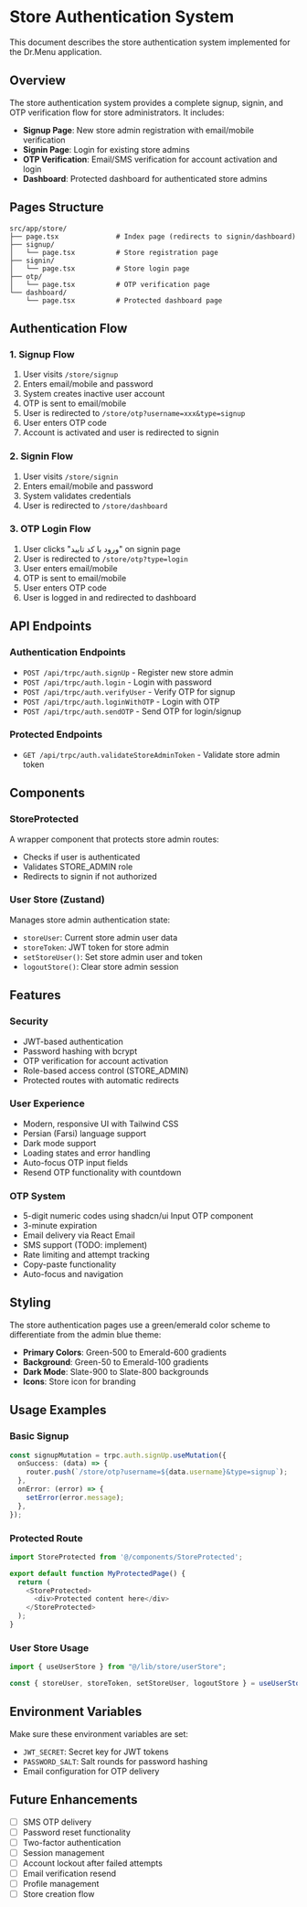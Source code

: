 # Store Authentication System

This document describes the store authentication system implemented for the Dr.Menu application.

## Overview

The store authentication system provides a complete signup, signin, and OTP verification flow for store administrators. It includes:

- **Signup Page**: New store admin registration with email/mobile verification
- **Signin Page**: Login for existing store admins
- **OTP Verification**: Email/SMS verification for account activation and login
- **Dashboard**: Protected dashboard for authenticated store admins

## Pages Structure

```
src/app/store/
├── page.tsx              # Index page (redirects to signin/dashboard)
├── signup/
│   └── page.tsx          # Store registration page
├── signin/
│   └── page.tsx          # Store login page
├── otp/
│   └── page.tsx          # OTP verification page
└── dashboard/
    └── page.tsx          # Protected dashboard page
```

## Authentication Flow

### 1. Signup Flow

1. User visits `/store/signup`
2. Enters email/mobile and password
3. System creates inactive user account
4. OTP is sent to email/mobile
5. User is redirected to `/store/otp?username=xxx&type=signup`
6. User enters OTP code
7. Account is activated and user is redirected to signin

### 2. Signin Flow

1. User visits `/store/signin`
2. Enters email/mobile and password
3. System validates credentials
4. User is redirected to `/store/dashboard`

### 3. OTP Login Flow

1. User clicks "ورود با کد تایید" on signin page
2. User is redirected to `/store/otp?type=login`
3. User enters email/mobile
4. OTP is sent to email/mobile
5. User enters OTP code
6. User is logged in and redirected to dashboard

## API Endpoints

### Authentication Endpoints

- `POST /api/trpc/auth.signUp` - Register new store admin
- `POST /api/trpc/auth.login` - Login with password
- `POST /api/trpc/auth.verifyUser` - Verify OTP for signup
- `POST /api/trpc/auth.loginWithOTP` - Login with OTP
- `POST /api/trpc/auth.sendOTP` - Send OTP for login/signup

### Protected Endpoints

- `GET /api/trpc/auth.validateStoreAdminToken` - Validate store admin token

## Components

### StoreProtected

A wrapper component that protects store admin routes:

- Checks if user is authenticated
- Validates STORE_ADMIN role
- Redirects to signin if not authorized

### User Store (Zustand)

Manages store admin authentication state:

- `storeUser`: Current store admin user data
- `storeToken`: JWT token for store admin
- `setStoreUser()`: Set store admin user and token
- `logoutStore()`: Clear store admin session

## Features

### Security

- JWT-based authentication
- Password hashing with bcrypt
- OTP verification for account activation
- Role-based access control (STORE_ADMIN)
- Protected routes with automatic redirects

### User Experience

- Modern, responsive UI with Tailwind CSS
- Persian (Farsi) language support
- Dark mode support
- Loading states and error handling
- Auto-focus OTP input fields
- Resend OTP functionality with countdown

### OTP System

- 5-digit numeric codes using shadcn/ui Input OTP component
- 3-minute expiration
- Email delivery via React Email
- SMS support (TODO: implement)
- Rate limiting and attempt tracking
- Copy-paste functionality
- Auto-focus and navigation

## Styling

The store authentication pages use a green/emerald color scheme to differentiate from the admin blue theme:

- **Primary Colors**: Green-500 to Emerald-600 gradients
- **Background**: Green-50 to Emerald-100 gradients
- **Dark Mode**: Slate-900 to Slate-800 backgrounds
- **Icons**: Store icon for branding

## Usage Examples

### Basic Signup

```typescript
const signupMutation = trpc.auth.signUp.useMutation({
  onSuccess: (data) => {
    router.push(`/store/otp?username=${data.username}&type=signup`);
  },
  onError: (error) => {
    setError(error.message);
  },
});
```

### Protected Route

```typescript
import StoreProtected from '@/components/StoreProtected';

export default function MyProtectedPage() {
  return (
    <StoreProtected>
      <div>Protected content here</div>
    </StoreProtected>
  );
}
```

### User Store Usage

```typescript
import { useUserStore } from "@/lib/store/userStore";

const { storeUser, storeToken, setStoreUser, logoutStore } = useUserStore();
```

## Environment Variables

Make sure these environment variables are set:

- `JWT_SECRET`: Secret key for JWT tokens
- `PASSWORD_SALT`: Salt rounds for password hashing
- Email configuration for OTP delivery

## Future Enhancements

- [ ] SMS OTP delivery
- [ ] Password reset functionality
- [ ] Two-factor authentication
- [ ] Session management
- [ ] Account lockout after failed attempts
- [ ] Email verification resend
- [ ] Profile management
- [ ] Store creation flow
